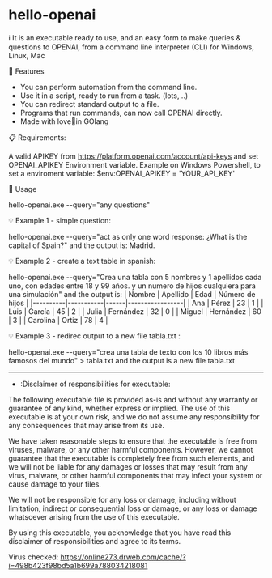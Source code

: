 # hello-openai
ℹ️ It is an executable ready to use, and an easy form to make queries & questions to OPENAI, from a command line interpreter (CLI) for Windows, Linux, Mac

🚀 Features

+ You can perform automation from the command line.
+ Use it in a script, ready to run from a task. (lots, ..)
+ You can redirect standard output to a file.
+ Programs that run commands, can now call OPENAI directly.
+ Made with love🤟in GOlang 

📋 Requirements: 

A valid APIKEY from https://platform.openai.com/account/api-keys
and set OPENAI_APIKEY Environment variable. Example on Windows Powershell, to set a enviroment variable: $env:OPENAI_APIKEY = 'YOUR_API_KEY'


🔧 Usage

hello-openai.exe --query="any questions"

💡 Example 1 - simple question:

hello-openai.exe --query="act as only one word response: ¿What is the capital of Spain?"
and the output is:
  Madrid.
  
💡 Example 2 - create a text table in spanish:

hello-openai.exe --query="Crea una tabla con 5 nombres y 1 apellidos cada uno, con edades entre 18 y 99 años. y un numero de hijos cualquiera para una simulación"
and the output is:
| Nombre   | Apellido  | Edad | Número de hijos |
|----------|-----------|------|-----------------|
| Ana      | Pérez     | 23   | 1               |
| Luis     | García    | 45   | 2               |
| Julia    | Fernández | 32   | 0               |
| Miguel   | Hernández | 60   | 3               |
| Carolina | Ortiz     | 78   | 4               |

💡 Example 3 - redirec output to a new file tabla.txt :

hello-openai.exe --query="crea una tabla de texto con los 10 libros más famosos del mundo" > tabla.txt
and the output is a new file tabla.txt

--------------------------------------------------------------------

* :Disclaimer of responsibilities for executable:

The following executable file is provided as-is and without any warranty or guarantee of any kind, whether express or implied. The use of this executable is at your own risk, and we do not assume any responsibility for any consequences that may arise from its use.

We have taken reasonable steps to ensure that the executable is free from viruses, malware, or any other harmful components. However, we cannot guarantee that the executable is completely free from such elements, and we will not be liable for any damages or losses that may result from any virus, malware, or other harmful components that may infect your system or cause damage to your files.

We will not be responsible for any loss or damage, including without limitation, indirect or consequential loss or damage, or any loss or damage whatsoever arising from the use of this executable.

By using this executable, you acknowledge that you have read this disclaimer of responsibilities and agree to its terms.

Virus checked: https://online273.drweb.com/cache/?i=498b423f98bd5a1b699a788034218081
